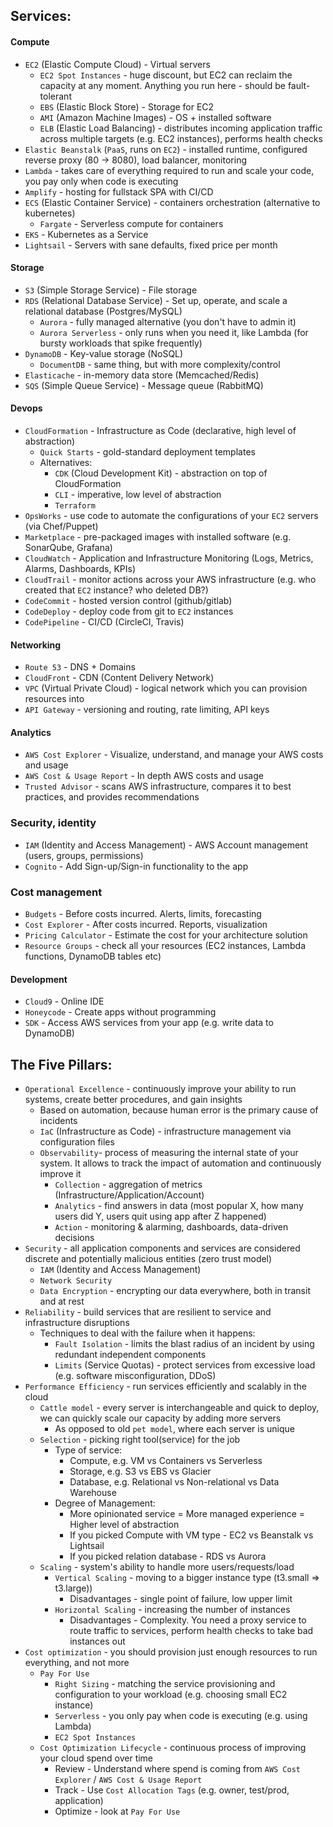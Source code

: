 ## Services:
#### Compute
* `EC2` (Elastic Compute Cloud) - Virtual servers
    * `EC2 Spot Instances` - huge discount, but EC2 can reclaim the capacity at any moment. Anything you run here - should be fault-tolerant
    * `EBS` (Elastic Block Store) - Storage for EC2
    * `AMI` (Amazon Machine Images) - OS + installed software
    * `ELB` (Elastic Load Balancing) - distributes incoming application traffic across multiple targets (e.g. EC2 instances), performs health checks
* `Elastic Beanstalk` (`PaaS`, runs on `EC2`) - installed runtime, configured reverse proxy (80 -> 8080), load balancer, monitoring
* `Lambda` - takes care of everything required to run and scale your code, you pay only when code is executing
* `Amplify` - hosting for fullstack SPA with CI/CD
* `ECS` (Elastic Container Service) - containers orchestration (alternative to kubernetes)
    * `Fargate` - Serverless compute for containers
* `EKS` - Kubernetes as a Service
* `Lightsail` - Servers with sane defaults, fixed price per month
#### Storage
* `S3` (Simple Storage Service) - File storage
* `RDS` (Relational Database Service) - Set up, operate, and scale a relational database (Postgres/MySQL)
    * `Aurora` - fully managed alternative (you don't have to admin it)
    * `Aurora Serverless` - only runs when you need it, like Lambda (for bursty workloads that spike frequently)
* `DynamoDB` - Key-value storage (NoSQL)
    * `DocumentDB` - same thing, but with more complexity/control
* `Elasticache` - in-memory data store (Memcached/Redis)
* `SQS` (Simple Queue Service) - Message queue (RabbitMQ)
#### Devops
* `CloudFormation` - Infrastructure as Code (declarative, high level of abstraction)
    * `Quick Starts` - gold-standard deployment templates
    * Alternatives:
        * `CDK` (Cloud Development Kit) - abstraction on top of CloudFormation
        * `CLI` - imperative, low level of abstraction
        * `Terraform`
* `OpsWorks` - use code to automate the configurations of your `EC2` servers (via Chef/Puppet)
* `Marketplace` - pre-packaged images with installed software (e.g. SonarQube, Grafana)
* `CloudWatch` - Application and Infrastructure Monitoring (Logs, Metrics, Alarms, Dashboards, KPIs)
* `CloudTrail` - monitor actions across your AWS infrastructure (e.g. who created that `EC2` instance? who deleted DB?)
* `CodeCommit` - hosted version control (github/gitlab)
* `CodeDeploy` - deploy code from git to `EC2` instances
* `CodePipeline` - CI/CD (CircleCI, Travis)
#### Networking
* `Route 53` - DNS + Domains
* `CloudFront` - CDN (Content Delivery Network)
* `VPC` (Virtual Private Cloud) - logical network which you can provision resources into
* `API Gateway` - versioning and routing, rate limiting, API keys
#### Analytics
* `AWS Cost Explorer` - Visualize, understand, and manage your AWS costs and usage
* `AWS Cost & Usage Report` - In depth AWS costs and usage
* `Trusted Advisor` - scans AWS infrastructure, compares it to best practices, and provides recommendations
### Security, identity
* `IAM` (Identity and Access Management) - AWS Account management (users, groups, permissions)
* `Cognito` - Add Sign-up/Sign-in functionality to the app
### Cost management
* `Budgets` - Before costs incurred. Alerts, limits, forecasting
* `Cost Explorer` - After costs incurred. Reports, visualization
* `Pricing Calculator` - Estimate the cost for your architecture solution
* `Resource Groups` - check all your resources (EC2 instances, Lambda functions, DynamoDB tables etc)
#### Development
* `Cloud9` - Online IDE
* `Honeycode` - Create apps without programming
* `SDK` - Access AWS services from your app (e.g. write data to DynamoDB)

## The Five Pillars:
* `Operational Excellence` - continuously improve your ability to run systems, create better procedures, and gain insights
    * Based on automation, because human error is the primary cause of incidents
    * `IaC` (Infrastructure as Code) - infrastructure management via configuration files
    * `Observability`- process of measuring the internal state of your system. It allows to track the impact of automation and continuously improve it
        * `Collection` - aggregation of metrics (Infrastructure/Application/Account)
        * `Analytics` - find answers in data (most popular X, how many users did Y, users quit using app after Z happened)
        * `Action` - monitoring & alarming, dashboards, data-driven decisions
* `Security` - all application components and services are considered discrete and potentially malicious entities (zero trust model)
    * `IAM` (Identity and Access Management)
    * `Network Security`
    * `Data Encryption` - encrypting our data everywhere, both in transit and at rest
* `Reliability` - build services that are resilient to service and infrastructure disruptions
    * Techniques to deal with the failure when it happens:
        * `Fault Isolation` - limits the blast radius of an incident by using redundant independent components
        * `Limits` (Service Quotas) - protect services from excessive load (e.g. software misconfiguration, DDoS)
* `Performance Efficiency` - run services efficiently and scalably in the cloud
    * `Cattle model` - every server is interchangeable and quick to deploy, we can quickly scale our capacity by adding more servers
        * As opposed to old `pet model`, where each server is unique
    * `Selection` - picking right tool(service) for the job
        * Type of service:
            * Compute, e.g. VM vs Containers vs Serverless
            * Storage, e.g. S3 vs EBS vs Glacier
            * Database, e.g. Relational vs Non-relational vs Data Warehouse
        * Degree of Management:
            * More opinionated service = More managed experience = Higher level of abstraction
            * If you picked Compute with VM type - EC2 vs Beanstalk vs Lightsail
            * If you picked relation database - RDS vs Aurora 
    * `Scaling` - system's ability to handle more users/requests/load
        * `Vertical Scaling` - moving to a bigger instance type (t3.small => t3.large))
            * Disadvantages - single point of failure, low upper limit
        * `Horizontal Scaling` - increasing the number of instances
            * Disadvantages - Complexity. You need a proxy service to route traffic to services, perform health checks to take bad instances out
* `Cost optimization` - you should provision just enough resources to run everything, and not more 
    * `Pay For Use`
        * `Right Sizing` - matching the service provisioning and configuration to your workload (e.g. choosing small EC2 instance)
        * `Serverless` - you only pay when code is executing (e.g. using Lambda)
        * `EC2 Spot Instances`
    * `Cost Optimization Lifecycle` - continuous process of improving your cloud spend over time
        * Review - Understand where spend is coming from `AWS Cost Explorer` / `AWS Cost & Usage Report`
        * Track - Use `Cost Allocation Tags` (e.g. owner, test/prod, application)
        * Optimize - look at `Pay For Use`

    
